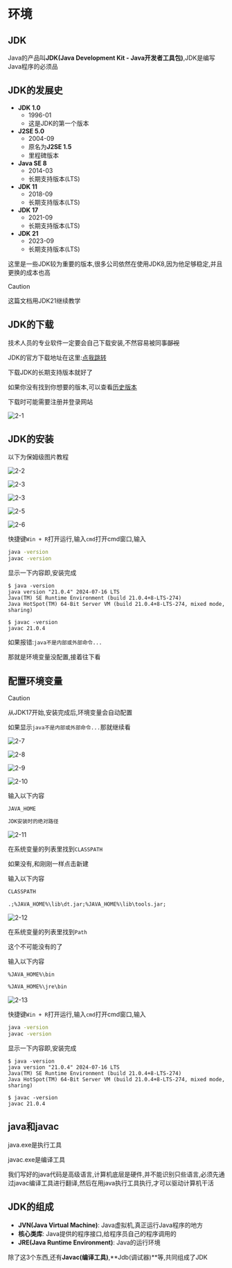 # 环境

## JDK

Java的产品叫**JDK(Java Development Kit - Java开发者工具包)**,JDK是编写Java程序的必须品

## JDK的发展史

* **JDK 1.0**
    * 1996-01
    * 这是JDK的第一个版本
* **J2SE 5.0**
    * 2004-09
    * 原名为**J2SE 1.5**
    * 里程碑版本
* **Java SE 8**
    * 2014-03
    * 长期支持版本(LTS)
* **JDK 11**
    * 2018-09
    * 长期支持版本(LTS)
* **JDK 17**
    * 2021-09
    * 长期支持版本(LTS)
* **JDK 21**
    * 2023-09
    * 长期支持版本(LTS)

这里是一些JDK较为重要的版本,很多公司依然在使用JDK8,因为他足够稳定,并且更换的成本也高

> [!caution]
>
> 这篇文档用JDK21继续教学

## JDK的下载

技术人员的专业软件一定要会自己下载安装,不然容易被同事~~鄙视~~

JDK的官方下载地址在这里:[点我跳转](https://www.oracle.com/cn/java/technologies/downloads/)

下载JDK的长期支持版本就好了

如果你没有找到你想要的版本,可以查看[历史版本](https://www.oracle.com/cn/java/technologies/downloads/archive/)

下载时可能需要注册并登录网站

![2-1](assets/2-1.png)

## JDK的安装

以下为保姆级图片教程

![2-2](assets/2-2.png)

![2-3](assets/2-3.png)

![2-3](assets/2-3.png)

![2-5](assets/2-5.png)

![2-6](assets/2-6.png)

快捷键`Win + R`打开运行,输入`cmd`打开cmd窗口,输入

```cmd
java -version
javac -version

```

显示一下内容即,安装完成

```term
$ java -version
java version "21.0.4" 2024-07-16 LTS
Java(TM) SE Runtime Environment (build 21.0.4+8-LTS-274)
Java HotSpot(TM) 64-Bit Server VM (build 21.0.4+8-LTS-274, mixed mode, sharing)

$ javac -version
javac 21.0.4
```

如果报错:`java不是内部或外部命令...`

那就是环境变量没配置,接着往下看

## 配置环境变量

> [!caution]
>
> 从JDK17开始,安装完成后,环境变量会自动配置
>
> 如果显示`java不是内部或外部命令...`那就继续看

![2-7](assets/2-7.png)

![2-8](assets/2-8.png)

![2-9](assets/2-9.png)

![2-10](assets/2-10.png)

输入以下内容

```markdown
JAVA_HOME
```

```markdown
JDK安装时的绝对路径
```

![2-11](assets/2-11.png)

在系统变量的列表里找到`CLASSPATH`

如果没有,和刚刚一样点击新建

输入以下内容

```markdown
CLASSPATH
```

```markdown
.;%JAVA_HOME%\lib\dt.jar;%JAVA_HOME%\lib\tools.jar;
```

![2-12](assets/2-12.png)

在系统变量的列表里找到`Path`

这个不可能没有的了

输入以下内容

```markdown
%JAVA_HOME%\bin
```

```markdown
%JAVA_HOME%\jre\bin
```

![2-13](assets/2-13.png)

快捷键`Win + R`打开运行,输入`cmd`打开cmd窗口,输入

```cmd
java -version
javac -version

```

显示一下内容即,安装完成

```term
$ java -version
java version "21.0.4" 2024-07-16 LTS
Java(TM) SE Runtime Environment (build 21.0.4+8-LTS-274)
Java HotSpot(TM) 64-Bit Server VM (build 21.0.4+8-LTS-274, mixed mode, sharing)

$ javac -version
javac 21.0.4
```

## java和javac

java.exe是执行工具

javac.exe是编译工具

我们写好的java代码是高级语言,计算机底层是硬件,并不能识别只些语言,必须先通过javac编译工具进行翻译,然后在用java执行工具执行,才可以驱动计算机干活

## JDK的组成

* **JVN(Java Virtual Machine)**: Java虚拟机,真正运行Java程序的地方
* **核心类库**: Java提供的程序接口,给程序员自己的程序调用的
* **JRE(Java Runtime Environment)**: Java的运行环境

除了这3个东西,还有**Javac(编译工具)**,**Jdb(调试器)**等,共同组成了JDK
